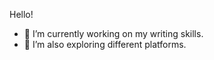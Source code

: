 
Hello!





- 🔭 I’m currently working on my writing skills.
- 🌱 I’m also exploring different platforms.
